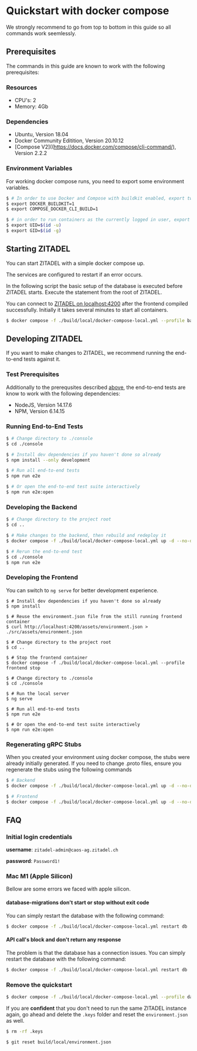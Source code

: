 # Quickstart with docker compose

We strongly recommend to go from top to bottom in this guide so all commands work seemlessly.

## Prerequisites

The commands in this guide are known to work with the following prerequisites: 

### Resources

* CPU's: 2
* Memory: 4Gb

### Dependencies
* Ubuntu, Version 18.04
* Docker Community Editition, Version 20.10.12
* [Compose V2]((https://docs.docker.com/compose/cli-command/), Version 2.2.2

### Environment Variables

For working docker compose runs, you need to export some environment variables.

```bash
$ # In order to use Docker and Compose with buildkit enabled, export two environment variables for your current shell
$ export DOCKER_BUILDKIT=1 
$ export COMPOSE_DOCKER_CLI_BUILD=1

$ # in order to run containers as the currently logged in user, export his user and group ids
$ export UID=$(id -u) 
$ export GID=$(id -g)
```

## Starting ZITADEL

You can start ZITADEL with a simple docker compose up.

The services are configured to restart if an error occurs.

In the following script the basic setup of the database is executed before ZITADEL starts. Execute the statement from the root of ZITADEL.

You can connect to [ZITADEL on localhost:4200](http://localhost:4200) after the frontend compiled successfully. Initially it takes several minutes to start all containers.

```bash
$ docker compose -f ./build/local/docker-compose-local.yml --profile backend --profile frontend up --detach
```

## Developing ZITADEL

If you want to make changes to ZITADEL, we recommend running the end-to-end tests against it. 

### Test Prerequisites

Additionally to the prerequsites described [above](#prerequisites), the end-to-end tests are know to work with the following dependencies:

* NodeJS, Version 14.17.6
* NPM, Version 6.14.15

### Running End-to-End Tests

```bash
$ # Change directory to ./console
$ cd ./console

$ # Install dev dependencies if you haven't done so already
$ npm install --only development

$ # Run all end-to-end tests
$ npm run e2e

$ # Or open the end-to-end test suite interactively
$ npm run e2e:open
```

### Developing the Backend

```bash
$ # Change directory to the project root 
$ cd ..

$ # Make changes to the backend, then rebuild and redeploy it 
$ docker compose -f ./build/local/docker-compose-local.yml up -d --no-deps --build backend-run

$ # Rerun the end-to-end test
$ cd ./console
$ npm run e2e
```

### Developing the Frontend

You can switch to `ng serve` for better development experience.

```
$ # Install dev dependencies if you haven't done so already
$ npm install

$ # Reuse the environment.json file from the still running frontend container
$ curl http://localhost:4200/assets/environment.json > ./src/assets/environment.json

$ # Change directory to the project root
$ cd ..

$ # Stop the frontend container
$ docker compose -f ./build/local/docker-compose-local.yml --profile frontend stop

$ # Change directory to ./console
$ cd ./console

$ # Run the local server
$ ng serve

$ # Run all end-to-end tests
$ npm run e2e

$ # Or open the end-to-end test suite interactively
$ npm run e2e:open
```


### Regenerating gRPC Stubs

When you created your environment using docker compose, the stubs were already initially generated. If you need to change .proto files, ensure you regenerate the stubs using the following commands

```bash
$ # Backend
$ docker compose -f ./build/local/docker-compose-local.yml up -d --no-deps --build go-copy

$ # Frontend
$ docker compose -f ./build/local/docker-compose-local.yml up -d --no-deps --build npm-copy
```


## FAQ

### Initial login credentials

**username**: `zitadel-admin@caos-ag.zitadel.ch`

**password**: `Password1!`  

### Mac M1 (Apple Silicon)

Bellow are some errors we faced with apple silicon.

#### database-migrations don't start or stop without exit code

You can simply restart the database with the following command:

```bash
$ docker compose -f ./build/local/docker-compose-local.yml restart db
```

#### API call's block and don't return any response

The problem is that the database has a connection issues. You can simply restart the database with the following command:

```bash
$ docker compose -f ./build/local/docker-compose-local.yml restart db
```

### Remove the quickstart

```bash
$ docker compose -f ./build/local/docker-compose-local.yml --profile database --profile init-backend --profile init-frontend --profile backend --profile frontend rm
```

If you are **confident** that you don't need to run the same ZITADEL instance again, go ahead and delete the `.keys` folder and reset the `environment.json` as well.

```bash
$ rm -rf .keys
```

```bash
$ git reset build/local/environment.json
```
